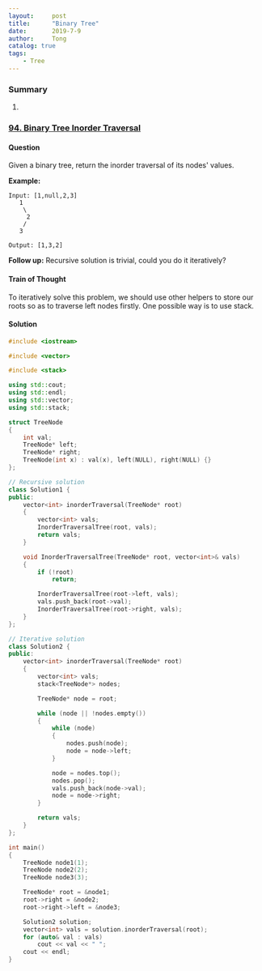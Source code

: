 ```yaml
---
layout:     post
title:      "Binary Tree"
date:       2019-7-9
author:     Tong
catalog: true
tags:
    - Tree
---
```


### Summary

1.


### [94. Binary Tree Inorder Traversal](https://leetcode.com/problems/binary-tree-inorder-traversal/)

#### Question

Given a binary tree, return the inorder traversal of its nodes' values.

__Example:__
```
Input: [1,null,2,3]
   1
    \
     2
    /
   3

Output: [1,3,2]
```

__Follow up:__ Recursive solution is trivial, could you do it iteratively?

#### Train of Thought

To iteratively solve this problem, we should use other helpers to store our roots so as to traverse left nodes firstly. One possible way is to use stack.

#### Solution
```cpp
#include <iostream>

#include <vector>

#include <stack>

using std::cout;
using std::endl;
using std::vector;
using std::stack;

struct TreeNode
{
	int val;
	TreeNode* left;
	TreeNode* right;
	TreeNode(int x) : val(x), left(NULL), right(NULL) {}
};

// Recursive solution
class Solution1 {
public:
	vector<int> inorderTraversal(TreeNode* root)
	{
		vector<int> vals;
		InorderTraversalTree(root, vals);
		return vals;
	}

	void InorderTraversalTree(TreeNode* root, vector<int>& vals)
	{
		if (!root)
			return;

		InorderTraversalTree(root->left, vals);
		vals.push_back(root->val);
		InorderTraversalTree(root->right, vals);
	}
};

// Iterative solution
class Solution2 {
public:
	vector<int> inorderTraversal(TreeNode* root)
	{
		vector<int> vals;
		stack<TreeNode*> nodes;

		TreeNode* node = root;

		while (node || !nodes.empty())
		{
			while (node)
			{
				nodes.push(node);
				node = node->left;
			}

			node = nodes.top();
			nodes.pop();
			vals.push_back(node->val);
			node = node->right;
		}

		return vals;
	}
};

int main()
{
	TreeNode node1(1);
	TreeNode node2(2);
	TreeNode node3(3);

	TreeNode* root = &node1;
	root->right = &node2;
	root->right->left = &node3;

	Solution2 solution;
	vector<int> vals = solution.inorderTraversal(root);
	for (auto& val : vals)
		cout << val << " ";
	cout << endl;
}
```
